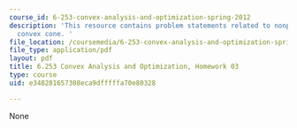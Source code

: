 ```yaml
---
course_id: 6-253-convex-analysis-and-optimization-spring-2012
description: 'This resource contains problem statements related to nonpolyhedral closed
  convex cone. '
file_location: /coursemedia/6-253-convex-analysis-and-optimization-spring-2012/e348281657308eca9dfffffa70e80328_MIT6_253S12_hw03.pdf
file_type: application/pdf
layout: pdf
title: 6.253 Convex Analysis and Optimization, Homework 03
type: course
uid: e348281657308eca9dfffffa70e80328

---
```

None